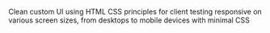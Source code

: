 Clean custom UI using HTML CSS principles for client testing responsive on various screen sizes, from desktops to mobile devices with minimal CSS
